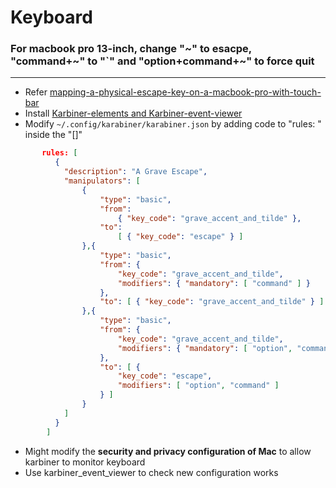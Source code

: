 # Keyboard
### For macbook pro 13-inch, change "~" to esacpe, "command+~" to "`" and "option+command+~" to force quit
***
- Refer [mapping-a-physical-escape-key-on-a-macbook-pro-with-touch-bar](https://mybyways.com/blog/mapping-a-physical-escape-key-on-a-macbook-pro-with-touch-bar "mapping-escape")
- Install [Karbiner-elements and Karbiner-event-viewer](https://karabiner-elements.pqrs.org "karbainer-org")
- Modify `~/.config/karabiner/karabiner.json` by adding code to "rules: " inside the "[]"
```json
       rules: [
          {
            "description": "A Grave Escape",
            "manipulators": [
                {
                    "type": "basic",
                    "from": 
                        { "key_code": "grave_accent_and_tilde" },
                    "to": 
                        [ { "key_code": "escape" } ]
                },{
                    "type": "basic",
                    "from": { 
                        "key_code": "grave_accent_and_tilde", 
                        "modifiers": { "mandatory": [ "command" ] } 
                    },
                    "to": [ { "key_code": "grave_accent_and_tilde" } ]
                },{
                    "type": "basic",
                    "from": { 
                        "key_code": "grave_accent_and_tilde", 
                        "modifiers": { "mandatory": [ "option", "command" ] }
                    },
                    "to": [ {
                        "key_code": "escape",
                        "modifiers": [ "option", "command" ]
                    } ]
                }
            ]
          }
        ]
```
- Might modify the **security and privacy configuration of Mac** to allow karbiner to monitor keyboard 
- Use karbiner_event_viewer to check new configuration works

